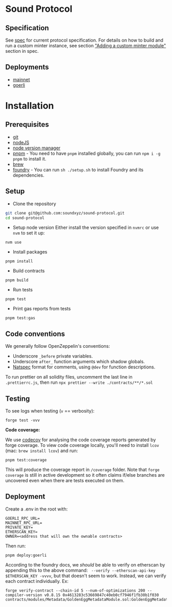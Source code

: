 # Sound Protocol

## Specification

See [spec](./spec.md) for current protocol specification. For details on how to build and run a custom minter instance, see section ["Adding a custom minter module"](./spec.md#adding-a-custom-minter-module) section in spec.

## Deployments

-   [mainnet]('src/json/mainnet.json')
-   [goerli]('src/json/goerli.json')

# Installation

## Prerequisites

-   [git](https://git-scm.com/downloads)
-   [nodeJS](https://nodejs.org/en/download/)
-   [node version manager](https://github.com/nvm-sh/nvm)
-   [pnpm](https://pnpm.io/) - You need to have `pnpm` installed globally, you can run `npm i -g pnpm` to install it.
-   [brew](https://brew.sh/)
-   [foundry](https://getfoundry.sh) - You can run `sh ./setup.sh` to install Foundry and its dependencies.

## Setup

-   Clone the repository

```bash
git clone git@github.com:soundxyz/sound-protocol.git
cd sound-protocol
```

-   Setup node version
    Either install the version specified in `nvmrc` or use `nvm` to set it up:

```
nvm use
```

-   Install packages

```
pnpm install
```

-   Build contracts

```
pnpm build
```

-   Run tests

```
pnpm test
```

-   Print gas reports from tests

```
pnpm test:gas
```

## Code conventions

We generally follow OpenZeppelin's conventions:

-   Underscore `_before` private variables.
-   Underscore `after_` function arguments which shadow globals.
-   [Natspec](https://docs.soliditylang.org/en/develop/natspec-format.html) format for comments, using `@dev` for function descriptions.

To run prettier on all solidity files, uncomment the last line in `.prettierrc.js`, then run `npx prettier --write ./contracts/**/*.sol`

## Testing

To see logs when testing (`v` == verbosity):

`forge test -vvv`

**Code coverage:**

We use [codecov](https://app.codecov.io/gh/soundxyz/sound-protocol/) for analysing the code coverage reports generated by forge coverage. To view code coverage locally, you'll need to install `lcov` (mac: `brew install lcov`) and run:

```
pnpm test:coverage
```

This will produce the coverage report in `/coverage` folder. Note that `forge coverage` is still in active development so it often claims if/else branches are uncovered even when there are tests executed on them.

## Deployment

Create a .env in the root with:

```
GOERLI_RPC_URL=
MAINNET_RPC_URL=
PRIVATE_KEY=
ETHERSCAN_KEY=
OWNER=<address that will own the ownable contracts>
```

Then run:

```
pnpm deploy:goerli
```

According to the foundry docs, we _should_ be able to verify on etherscan by appending this to the above command: ` --verify --etherscan-api-key $ETHERSCAN_KEY -vvvv`, but that doesn't seem to work. Instead, we can verify each contract individually. Ex:

```
forge verify-contract --chain-id 5 --num-of-optimizations 200 --compiler-version v0.8.15 0x4613283c53669847c40eb0cf7946f1fb30b1f030 contracts/modules/Metadata/GoldenEggMetadataModule.sol:GoldenEggMetadataModule
```
